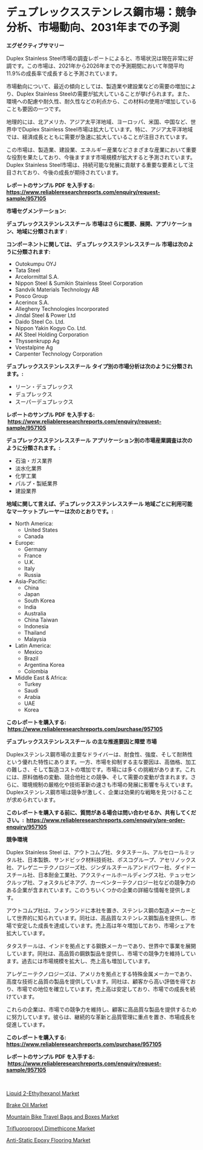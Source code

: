 <p><h1>デュプレックスステンレス鋼市場：競争分析、市場動向、2031年までの予測</h1></p><p><strong>エグゼクティブサマリー</strong></p>
<p><p>Duplex Stainless Steel市場の調査レポートによると、市場状況は現在非常に好調です。この市場は、2021年から2026年までの予測期間において年間平均11.9%の成長率で成長すると予測されています。</p><p>市場動向について、最近の傾向としては、製造業や建設業などの需要の増加により、Duplex Stainless Steelの需要が拡大していることが挙げられます。また、環境への配慮や耐久性、耐久性などの利点から、この材料の使用が増加していることも要因の一つです。</p><p>地理的には、北アメリカ、アジア太平洋地域、ヨーロッパ、米国、中国など、世界中でDuplex Stainless Steel市場は拡大しています。特に、アジア太平洋地域では、経済成長とともに需要が急速に拡大していることが注目されています。</p><p>この市場は、製造業、建設業、エネルギー産業などさまざまな産業において重要な役割を果たしており、今後ますます市場規模が拡大すると予測されています。Duplex Stainless Steel市場は、持続可能な発展に貢献する重要な要素として注目されており、今後の成長が期待されています。</p></p>
<p><strong>レポートのサンプル PDF を入手する: <a href="https://www.reliableresearchreports.com/enquiry/request-sample/957105">https://www.reliableresearchreports.com/enquiry/request-sample/957105</a></strong></p>
<p><strong>市場セグメンテーション:</strong></p>
<p><strong> デュプレックスステンレススチール 市場はさらに概要、展開、アプリケーション、地域に分類されます :</strong></p>
<p><strong>コンポーネントに関しては、 デュプレックスステンレススチール 市場は次のように分類されます: &nbsp;</strong></p>
<p><ul><li>Outokumpu OYJ</li><li>Tata Steel</li><li>Arcelormittal S.A.</li><li>Nippon Steel & Sumikin Stainless Steel Corporation</li><li>Sandvik Materials Technology AB</li><li>Posco Group</li><li>Acerinox S.A.</li><li>Allegheny Technologies Incorporated</li><li>Jindal Steel & Power Ltd</li><li>Daido Steel Co. Ltd.</li><li>Nippon Yakin Kogyo Co. Ltd.</li><li>AK Steel Holding Corporation</li><li>Thyssenkrupp Ag</li><li>Voestalpine Ag</li><li>Carpenter Technology Corporation</li></ul></p>
<p><strong> デュプレックスステンレススチール タイプ別の市場分析は次のように分類されます。:</strong></p>
<p><ul><li>リーン・デュプレックス</li><li>デュプレックス</li><li>スーパーデュプレックス</li></ul></p>
<p><strong>レポートのサンプル PDF を入手する: &nbsp;<a href="https://www.reliableresearchreports.com/enquiry/request-sample/957105">https://www.reliableresearchreports.com/enquiry/request-sample/957105</a></strong></p>
<p><strong> デュプレックスステンレススチール アプリケーション別の市場産業調査は次のように分類されます。:</strong></p>
<p><ul><li>石油・ガス業界</li><li>淡水化業界</li><li>化学工業</li><li>パルプ・製紙業界</li><li>建設業界</li></ul></p>
<p><strong>地域に関して言えば、デュプレックスステンレススチール 地域ごとに利用可能なマーケットプレーヤーは次のとおりです。:</strong></p>
<p><ul>
    <li>
        North America:
        <ul>
            <li>United States</li>
            <li>Canada</li>
        </ul>
    </li>
    <li>
        Europe:
        <ul>
            <li>Germany</li>
            <li>France</li>
            <li>U.K.</li>
            <li>Italy</li>
            <li>Russia</li>
        </ul>
    </li>
    <li>
        Asia-Pacific:
        <ul>
            <li>China</li>
            <li>Japan</li>
            <li>South Korea</li>
            <li>India</li>
            <li>Australia</li>
            <li>China Taiwan</li>
            <li>Indonesia</li>
            <li>Thailand</li>
            <li>Malaysia</li>
        </ul>
    </li>
    <li>
        Latin America:
        <ul>
            <li>Mexico</li>
            <li>Brazil</li>
            <li>Argentina Korea</li>
            <li>Colombia</li>
        </ul>
    </li>
    <li>
        Middle East & Africa:
        <ul>
            <li>Turkey</li>
            <li>Saudi</li>
            <li>Arabia</li>
            <li>UAE</li>
            <li>Korea</li>
        </ul>
    </li>
    </ul></p>
<p><strong>このレポートを購入する: &nbsp;<a href="https://www.reliableresearchreports.com/purchase/957105">https://www.reliableresearchreports.com/purchase/957105</a></strong></p>
<p><strong>デュプレックスステンレススチール の主な推進要因と障壁 市場</strong></p>
<p><p>Duplexステンレス鋼市場の主要なドライバーは、耐食性、強度、そして耐熱性という優れた特性にあります。一方、市場を抑制する主な要因は、高価格、加工の難しさ、そして製造コストの増加です。市場には多くの挑戦があります。これには、原料価格の変動、競合他社との競争、そして需要の変動が含まれます。さらに、環境規制の厳格化や技術革新の速さも市場の発展に影響を与えています。Duplexステンレス鋼市場は競争が激しく、企業は効果的な戦略を見つけることが求められています。</p></p>
<p><strong>このレポートを購入する前に、質問がある場合は問い合わせるか、共有してください。:&nbsp; <a href="https://www.reliableresearchreports.com/enquiry/pre-order-enquiry/957105">https://www.reliableresearchreports.com/enquiry/pre-order-enquiry/957105</a></strong></p>
<p><strong>競争環境</strong></p>
<p><p>Duplex Stainless Steel は、アウトコムプ社、タタスチール、アルセロールミッタル社、日本製鉄、サンドビック材料技術社、ポスコグループ、アセリノックス社、アレゲニーテクノロジーズ社、ジンダルスチールアンドパワー社、ダイドースチール社、日本耐金工業社、アクスティールホールディングス社、テュッセンクルップ社、フォスタルピネアグ、カーペンターテクノロジー社などの競争力のある企業が含まれています。このうちいくつかの企業の詳細な情報を提供します。</p><p>アウトコムプ社は、フィンランドに本社を置き、ステンレス鋼の製造メーカーとして世界的に知られています。同社は、高品質なステンレス鋼製品を提供し、市場で安定した成長を達成しています。売上高は年々増加しており、市場シェアを拡大しています。</p><p>タタスチールは、インドを拠点とする鋼鉄メーカーであり、世界中で事業を展開しています。同社は、高品質の鋼鉄製品を提供し、市場での競争力を維持しています。過去には市場規模を拡大し、売上高も増加しています。</p><p>アレゲニーテクノロジーズは、アメリカを拠点とする特殊金属メーカーであり、高度な技術と品質の製品を提供しています。同社は、顧客から高い評価を得ており、市場での地位を確立しています。売上高は安定しており、市場での成長を続けています。</p><p>これらの企業は、市場での競争力を維持し、顧客に高品質な製品を提供するために努力しています。彼らは、継続的な革新と品質管理に重点を置き、市場成長を促進しています。</p></p>
<p><strong>このレポートを購入する: &nbsp; <a href="https://www.reliableresearchreports.com/purchase/957105">https://www.reliableresearchreports.com/purchase/957105</a></strong></p>
<p><strong>レポートのサンプル PDF を入手する: &nbsp;<a href="https://www.reliableresearchreports.com/enquiry/request-sample/957105">https://www.reliableresearchreports.com/enquiry/request-sample/957105</a></strong><strong></strong></p>
<p>&nbsp;</p>
<p><p><a href="https://acidic-farm-354.notion.site/Liquid-2-Ethylhexanol-Market-Size-Share-Trends-Analysis-Report-By-Application-Regional-Outlook--a25187fbfbe1424f90a9f672894ece6b">Liquid 2-Ethylhexanol Market</a></p><p><a href="https://glittery-fuchsia-86a.notion.site/Brake-Oil-Market-Provides-a-Comprehensive-Analysis-Including-a-Macro-Overview-of-the-Market-as-well--4459327784f84310af3e53266f0483d9">Brake Oil Market</a></p><p><a href="https://view.publitas.com/reportprime-1/mountain-bike-travel-bags-and-boxes-market-size-and-examines-its-market-scope-with-a-primary-focus-on-growth-opportunities-and-forecasted-trends-spanning-from-2024-to-2031/">Mountain Bike Travel Bags and Boxes Market</a></p><p><a href="https://glittery-fuchsia-86a.notion.site/Trifluoropropyl-Dimethicone-Market-Size-and-Growth-Market-Segmentation-Regional-and-Country-Breakd-e8fa58dcc5e24a25b622dcb560823ee6">Trifluoropropyl Dimethicone Market</a></p><p><a href="https://view.publitas.com/reportprime-1/anti-static-epoxy-flooring-market-offers-provide-insightful-data-for-the-time-period-from-2024-to-2031-and-also-provide-analysis-based-on-application-type-and-region/">Anti-Static Epoxy Flooring Market</a></p></p>